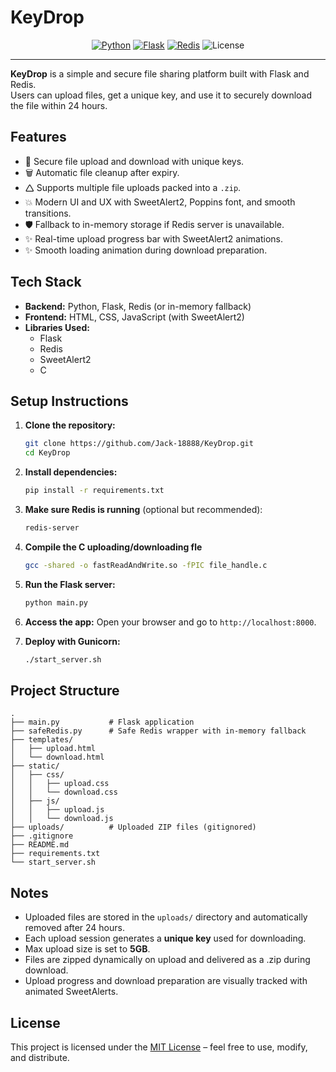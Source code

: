 # KeyDrop

<p align="center">
  <a href="https://www.python.org/"><img src="https://img.shields.io/badge/Python-3.10+-blue.svg" alt="Python"></a>
  <a href="https://flask.palletsprojects.com/"><img src="https://img.shields.io/badge/Flask-3.1-orange.svg" alt="Flask"></a>
  <a href="https://redis.io/"><img src="https://img.shields.io/badge/Redis-5.2-red.svg" alt="Redis"></a>
  <img src="https://img.shields.io/badge/License-MIT-green.svg" alt="License">
</p>

---

**KeyDrop** is a simple and secure file sharing platform built with Flask and Redis.  
Users can upload files, get a unique key, and use it to securely download the file within 24 hours.

## Features

- 🔐 Secure file upload and download with unique keys.
- 🗑️ Automatic file cleanup after expiry.
- 🛆 Supports multiple file uploads packed into a `.zip`.
- 💥 Modern UI and UX with SweetAlert2, Poppins font, and smooth transitions.
- 🛡️ Fallback to in-memory storage if Redis server is unavailable.
- ✨ Real-time upload progress bar with SweetAlert2 animations.
- ✨ Smooth loading animation during download preparation.

## Tech Stack

- **Backend:** Python, Flask, Redis (or in-memory fallback)
- **Frontend:** HTML, CSS, JavaScript (with SweetAlert2)
- **Libraries Used:**
  - Flask
  - Redis
  - SweetAlert2
  - C

## Setup Instructions

1. **Clone the repository:**
   ```bash
   git clone https://github.com/Jack-18888/KeyDrop.git
   cd KeyDrop
   ```

2. **Install dependencies:**
   ```bash
   pip install -r requirements.txt
   ```

3. **Make sure Redis is running** (optional but recommended):
   ```bash
   redis-server
   ```

4. **Compile the C uploading/downloading fle**
    ```bash
    gcc -shared -o fastReadAndWrite.so -fPIC file_handle.c
    ```

5. **Run the Flask server:**
   ```bash
   python main.py
   ```

6. **Access the app:**
   Open your browser and go to `http://localhost:8000`.

7. **Deploy with Gunicorn:**
    ```bash
    ./start_server.sh
    ```

## Project Structure

```
.
├── main.py           # Flask application
├── safeRedis.py      # Safe Redis wrapper with in-memory fallback
├── templates/
│   ├── upload.html
│   └── download.html
├── static/
│   ├── css/
│   │   ├── upload.css
│   │   └── download.css
│   ├── js/
│   │   ├── upload.js
│   │   └── download.js
├── uploads/          # Uploaded ZIP files (gitignored)
├── .gitignore
├── README.md
├── requirements.txt
└── start_server.sh
```

## Notes

- Uploaded files are stored in the `uploads/` directory and automatically removed after 24 hours.
- Each upload session generates a **unique key** used for downloading.
- Max upload size is set to **5GB**.
- Files are zipped dynamically on upload and delivered as a .zip during download.
- Upload progress and download preparation are visually tracked with animated SweetAlerts.

## License

This project is licensed under the [MIT License](LICENSE) – feel free to use, modify, and distribute.

